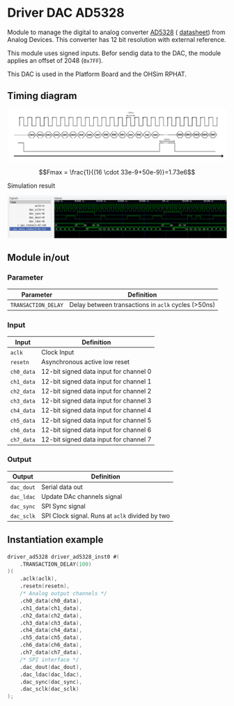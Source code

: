 # Driver DAC AD5328

Module to manage the digital to analog converter [AD5328](https://www.analog.com/en/products/ad5328.html) (
[datasheet](https://www.analog.com/media/en/technical-documentation/data-sheets/AD5308_5318_5328.pdf)) from Analog Devices. This converter has 12 bit resolution with external reference. 

This module uses signed inputs. Befor sendig data to the DAC, the module applies an offset of 2048 (`0x7FF`).

This DAC is used in the Platform Board and the OHSim RPHAT.

## Timing diagram

![](./doc/timing_diagram.png)

$$Fmax = \frac{1}{(16 \cdot 33e-9+50e-9)}=1.73e6$$

Simulation result 

![](./doc/timing_diagram_sim.png)

## Module in/out

### Parameter

|Parameter|Definition|
|-|-|
|`TRANSACTION_DELAY`| Delay between transactions in `aclk` cycles (>50ns) |

### Input

|Input|Definition|
|-|-|
|`aclk`|Clock Input|
|`resetn`|Asynchronous active low reset|
|`ch0_data`| 12-bit signed data input for channel 0|
|`ch1_data`| 12-bit signed data input for channel 1|
|`ch2_data`| 12-bit signed data input for channel 2|
|`ch3_data`| 12-bit signed data input for channel 3|
|`ch4_data`| 12-bit signed data input for channel 4|
|`ch5_data`| 12-bit signed data input for channel 5|
|`ch6_data`| 12-bit signed data input for channel 6|
|`ch7_data`| 12-bit signed data input for channel 7|


### Output

|Output|Definition|
|-|-|
|`dac_dout`|Serial data out|
|`dac_ldac`|Update DAc channels signal|
|`dac_sync`|SPI Sync signal|
|`dac_sclk`|SPI Clock signal. Runs at `aclk` divided by two|

## Instantiation example

```verilog
driver_ad5328 driver_ad5328_inst0 #(
	.TRANSACTION_DELAY(100)
)(
	.aclk(aclk),
	.resetn(resetn),
	/* Analog output channels */
	.ch0_data(ch0_data),
	.ch1_data(ch1_data),
	.ch2_data(ch2_data),
	.ch3_data(ch3_data),
	.ch4_data(ch4_data),
	.ch5_data(ch5_data),
	.ch6_data(ch6_data),
	.ch7_data(ch7_data),
	/* SPI interface */
	.dac_dout(dac_dout),
	.dac_ldac(dac_ldac),
	.dac_sync(dac_sync),
	.dac_sclk(dac_sclk)
);
```